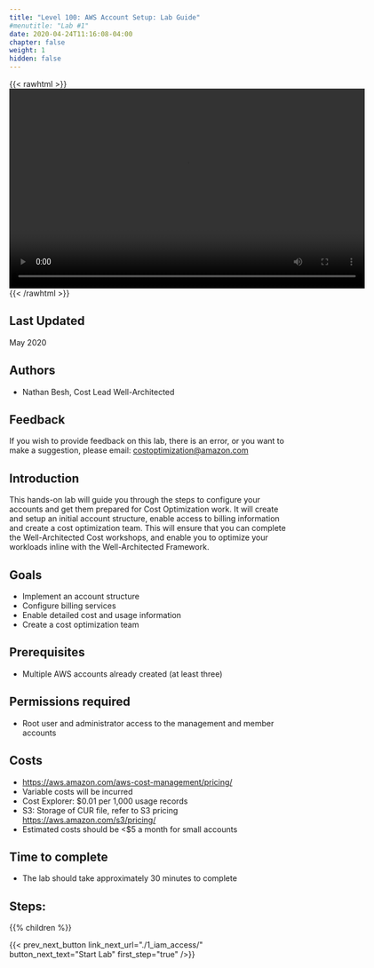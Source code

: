 ```yaml
---
title: "Level 100: AWS Account Setup: Lab Guide"
#menutitle: "Lab #1"
date: 2020-04-24T11:16:08-04:00
chapter: false
weight: 1
hidden: false
---
```

{{< rawhtml >}}
<video width="640" height="360" controls>
  <source src="https://d3h9zoi3eqyz7s.cloudfront.net/Cost/Videos/100AccountSetup.mp4" type="video/mp4">
  Your browser doesn't support video, or if you're on GitHub head to https://wellarchitectedlabs.com to watch the video.
</video>
{{< /rawhtml >}}

## Last Updated
May 2020

## Authors
- Nathan Besh, Cost Lead Well-Architected


## Feedback
If you wish to provide feedback on this lab, there is an error, or you want to make a suggestion, please email: costoptimization@amazon.com

## Introduction
 This hands-on lab will guide you through the steps to configure your accounts and get them prepared for Cost Optimization work. It will create and setup an initial account structure, enable access to billing information and create a cost optimization team. This will ensure that you can complete the Well-Architected Cost workshops, and enable you to optimize your workloads inline with the Well-Architected Framework.


## Goals
- Implement an account structure
- Configure billing services
- Enable detailed cost and usage information
- Create a cost optimization team


## Prerequisites
- Multiple AWS accounts already created (at least three)


## Permissions required
- Root user and administrator access to the management and member accounts


## Costs
- https://aws.amazon.com/aws-cost-management/pricing/
- Variable costs will be incurred
- Cost Explorer: $0.01 per 1,000 usage records
- S3: Storage of CUR file, refer to S3 pricing https://aws.amazon.com/s3/pricing/
- Estimated costs should be <$5 a month for small accounts

## Time to complete
- The lab should take approximately 30 minutes to complete

## Steps:
{{% children  %}}

{{< prev_next_button link_next_url="./1_iam_access/" button_next_text="Start Lab" first_step="true" />}}